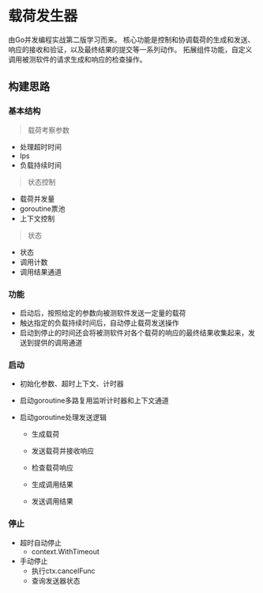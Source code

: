 # 载荷发生器
由Go并发编程实战第二版学习而来。
核心功能是控制和协调载荷的生成和发送、响应的接收和验证，以及最终结果的提交等一系列动作。
拓展组件功能，自定义调用被测软件的请求生成和响应的检查操作。

## 构建思路

### 基本结构

> 载荷考察参数

- 处理超时时间
- lps
- 负载持续时间

> 状态控制

- 载荷并发量
- goroutine票池
- 上下文控制

> 状态

- 状态
- 调用计数
- 调用结果通道

### 功能

- 启动后，按照给定的参数向被测软件发送一定量的载荷
- 触达指定的负载持续时间后，自动停止载荷发送操作
- 启动到停止的时间还会将被测软件对各个载荷的响应的最终结果收集起来，发送到提供的调用通道

### 启动

- 初始化参数、超时上下文、计时器
- 启动goroutine多路复用监听计时器和上下文通道
- 启动goroutine处理发送逻辑

  - 生成载荷

  - 发送载荷并接收响应

  - 检查载荷响应

  - 生成调用结果

  - 发送调用结果

### 停止

- 超时自动停止
  - context.WithTimeout
- 手动停止
  - 执行ctx.cancelFunc
  - 查询发送器状态
